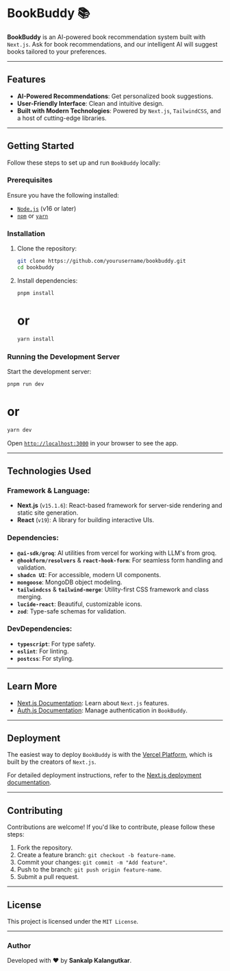 # BookBuddy 📚

**BookBuddy** is an AI-powered book recommendation system built with `Next.js`. Ask for book recommendations, and our intelligent AI will suggest books tailored to your preferences.  

---

## Features

- **AI-Powered Recommendations**: Get personalized book suggestions.
- **User-Friendly Interface**: Clean and intuitive design.
- **Built with Modern Technologies**: Powered by `Next.js`, `TailwindCSS`, and a host of cutting-edge libraries.

---

## Getting Started

Follow these steps to set up and run `BookBuddy` locally:

### Prerequisites

Ensure you have the following installed:

- [`Node.js`](https://nodejs.org/) (v16 or later)
- [`npm`](https://www.npmjs.com/) or [`yarn`](https://yarnpkg.com/)

### Installation

1. Clone the repository:

   ```bash
   git clone https://github.com/yourusername/bookbuddy.git
   cd bookbuddy
   ```

2. Install dependencies:

   ```bash
   pnpm install
   ```
   # or
   ```bash
   yarn install
   ```

### Running the Development Server

Start the development server:

```bash
pnpm run dev
```
# or
```bash
yarn dev
```

Open [`http://localhost:3000`](http://localhost:3000) in your browser to see the app.

---

## Technologies Used

### Framework & Language:
- **Next.js** (`v15.1.6`): React-based framework for server-side rendering and static site generation.
- **React** (`v19`): A library for building interactive UIs.

### Dependencies:
- **`@ai-sdk/groq`**: AI utilities from vercel for working with LLM's from groq.
- **`@hookform/resolvers`** & **`react-hook-form`**: For seamless form handling and validation.
- **`shadcn UI`**: For accessible, modern UI components.
- **`mongoose`**: MongoDB object modeling.
- **`tailwindcss`** & **`tailwind-merge`**: Utility-first CSS framework and class merging.
- **`lucide-react`**: Beautiful, customizable icons.
- **`zod`**: Type-safe schemas for validation.

### DevDependencies:
- **`typescript`**: For type safety.
- **`eslint`**: For linting.
- **`postcss`**: For styling.

---

## Learn More

- [Next.js Documentation](https://nextjs.org/docs): Learn about `Next.js` features.
- [Auth.js Documentation](https://authjs.dev/getting-started/installation?framework=next-js): Manage authentication in `BookBuddy`.

---

## Deployment

The easiest way to deploy `BookBuddy` is with the [Vercel Platform](https://vercel.com/), which is built by the creators of `Next.js`.

For detailed deployment instructions, refer to the [Next.js deployment documentation](https://nextjs.org/docs/deployment).

---

## Contributing

Contributions are welcome! If you'd like to contribute, please follow these steps:

1. Fork the repository.
2. Create a feature branch: `git checkout -b feature-name`.
3. Commit your changes: `git commit -m "Add feature"`.
4. Push to the branch: `git push origin feature-name`.
5. Submit a pull request.

---

## License

This project is licensed under the `MIT License`.

---

### Author

Developed with ❤️ by **Sankalp Kalangutkar**.  
